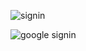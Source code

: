 ![signin](/Users/jaredcaz/Desktop/ViewTube_signin.png)

![google signin](/Users/jaredcaz/Desktop/Google_sign.png)

